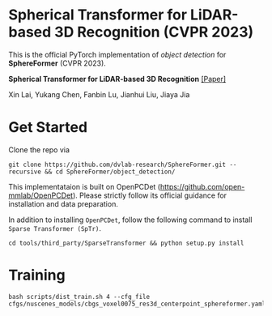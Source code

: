 
# Spherical Transformer for LiDAR-based 3D Recognition (CVPR 2023)

This is the official PyTorch implementation of *object detection* for **SphereFormer** (CVPR 2023).

**Spherical Transformer for LiDAR-based 3D Recognition** [\[Paper\]](https://arxiv.org/pdf/2303.12766.pdf)

Xin Lai, Yukang Chen, Fanbin Lu, Jianhui Liu, Jiaya Jia 

# Get Started

Clone the repo via
```
git clone https://github.com/dvlab-research/SphereFormer.git --recursive && cd SphereFormer/object_detection/
```

This implementataion is built on OpenPCDet (https://github.com/open-mmlab/OpenPCDet). Please strictly follow its official guidance for installation and data preparation.

In addition to installing `OpenPCDet`, follow the following command to install `Sparse Transformer (SpTr)`.
```
cd tools/third_party/SparseTransformer && python setup.py install
```

# Training
```
bash scripts/dist_train.sh 4 --cfg_file cfgs/nuscenes_models/cbgs_voxel0075_res3d_centerpoint_sphereformer.yaml
```